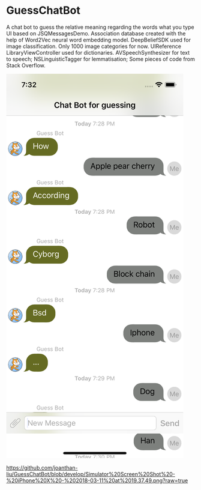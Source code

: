 # GuessChatBot
A chat bot to guess the relative meaning regarding the words what you type
UI based on JSQMessagesDemo.
Association database created with the help of Word2Vec neural word embedding model.
DeepBeliefSDK used for image classification. Only 1000 image categories for now.
UIReference​Library​View​Controller used for dictionaries.
AVSpeechSynthesizer for text to speech;
NSLinguisticTagger for lemmatisation;
Some pieces of code from Stack Overflow.

![Screen Shot](https://github.com/joanthan-liu/GuessChatBot/blob/develop/Simulator%20Screen%20Shot%20-%20iPhone%20X%20-%202018-03-11%20at%2019.32.36.png?raw=true)


https://github.com/joanthan-liu/GuessChatBot/blob/develop/Simulator%20Screen%20Shot%20-%20iPhone%20X%20-%202018-03-11%20at%2019.37.49.png?raw=true
